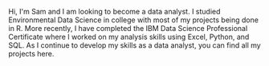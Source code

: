 Hi, I'm Sam and I am looking to become a data analyst.
I studied Environmental Data Science in college with most of my projects being done in R.
More recently, I have completed the IBM Data Science Professional Certificate where I worked on my analysis skills using Excel, Python, and SQL.
As I continue to develop my skills as a data analyst, you can find all my projects here.

